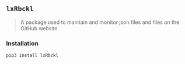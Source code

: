 ## `lxRbckl`
> A package used to maintain and monitor json files and files on the GitHub website.

### Installation
```
pip3 install lxRbckl
```
